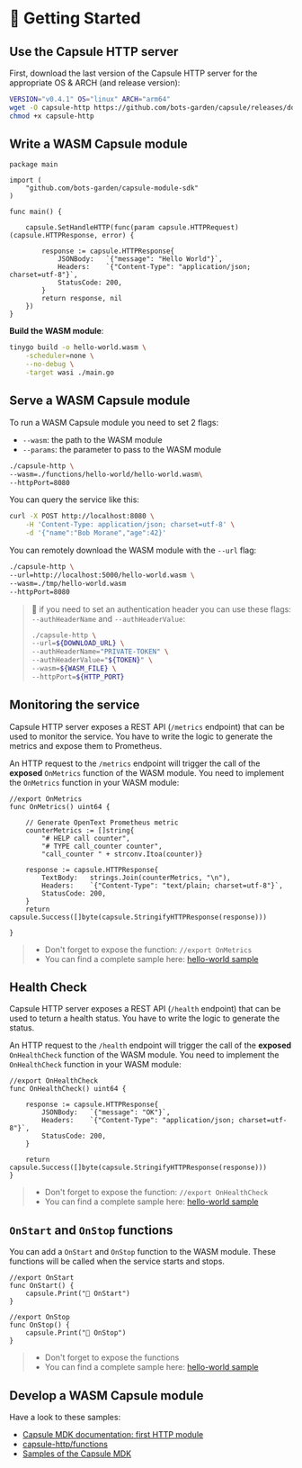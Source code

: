 # 🚀 Getting Started

## Use the Capsule HTTP server

First, download the last version of the Capsule HTTP server for the appropriate OS & ARCH (and release version):

```bash
VERSION="v0.4.1" OS="linux" ARCH="arm64"
wget -O capsule-http https://github.com/bots-garden/capsule/releases/download/${VERSION}/capsule-http-${VERSION}-${OS}-${ARCH}
chmod +x capsule-http
```

## Write a WASM Capsule module

```golang
package main

import (
	"github.com/bots-garden/capsule-module-sdk"
)

func main() {
	
	capsule.SetHandleHTTP(func(param capsule.HTTPRequest) (capsule.HTTPResponse, error) {
		
		response := capsule.HTTPResponse{
			JSONBody:   `{"message": "Hello World"}`,
			Headers:    `{"Content-Type": "application/json; charset=utf-8"}`,
			StatusCode: 200,
		}
		return response, nil
	})
}
```

**Build the WASM module**:

```bash
tinygo build -o hello-world.wasm \
    -scheduler=none \
    --no-debug \
    -target wasi ./main.go 
```

## Serve a WASM Capsule module

To run a WASM Capsule module you need to set 2 flags:

- `--wasm`: the path to the WASM module
- `--params`: the parameter to pass to the WASM module

```bash
./capsule-http \
--wasm=./functions/hello-world/hello-world.wasm\
--httpPort=8080
```

You can query the service like this:
```bash
curl -X POST http://localhost:8080 \
    -H 'Content-Type: application/json; charset=utf-8' \
    -d '{"name":"Bob Morane","age":42}'
```

You can remotely download  the WASM module with the `--url` flag:
```bash
./capsule-http \
--url=http://localhost:5000/hello-world.wasm \
--wasm=./tmp/hello-world.wasm 
--httpPort=8080
```

> 👋 if you need to set an authentication header you can use these flags: `--authHeaderName` and `--authHeaderValue`:
>
> ```bash
> ./capsule-http \
> --url=${DOWNLOAD_URL} \
> --authHeaderName="PRIVATE-TOKEN" \
> --authHeaderValue="${TOKEN}" \
> --wasm=${WASM_FILE} \
> --httpPort=${HTTP_PORT}
> ```

## Monitoring the service

Capsule HTTP server exposes a REST API (`/metrics` endpoint) that can be used to monitor the service. You have to write the logic to generate the metrics and expose them to Prometheus.

An HTTP request to the `/metrics` endpoint will trigger the call of the **exposed** `OnMetrics` function of the WASM module. You need to implement the `OnMetrics` function in your WASM module:

```golang
//export OnMetrics
func OnMetrics() uint64 {

	// Generate OpenText Prometheus metric
	counterMetrics := []string{
		"# HELP call counter",
		"# TYPE call_counter counter",
		"call_counter " + strconv.Itoa(counter)}

	response := capsule.HTTPResponse{
		TextBody:   strings.Join(counterMetrics, "\n"),
		Headers:    `{"Content-Type": "text/plain; charset=utf-8"}`,
		StatusCode: 200,
	}
	return capsule.Success([]byte(capsule.StringifyHTTPResponse(response)))

}
```
> - Don't forget to expose the function: `//export OnMetrics`
> - You can find a complete sample here: [hello-world sample](https://github.com/bots-garden/capsule/blob/main/capsule-http/functions/hello-world/main.go)

## Health Check

Capsule HTTP server exposes a REST API (`/health` endpoint) that can be used to teturn a health status. You have to write the logic to generate the status.

An HTTP request to the `/health` endpoint will trigger the call of the **exposed** `OnHealthCheck` function of the WASM module. You need to implement the `OnHealthCheck` function in your WASM module:

```golang
//export OnHealthCheck
func OnHealthCheck() uint64 {

	response := capsule.HTTPResponse{
		JSONBody:   `{"message": "OK"}`,
		Headers:    `{"Content-Type": "application/json; charset=utf-8"}`,
		StatusCode: 200,
	}

	return capsule.Success([]byte(capsule.StringifyHTTPResponse(response)))
}
```
> - Don't forget to expose the function: `//export OnHealthCheck`
> - You can find a complete sample here: [hello-world sample](https://github.com/bots-garden/capsule/blob/main/capsule-http/functions/hello-world/main.go)

## `OnStart` and `OnStop` functions

You can add a `OnStart` and `OnStop` function to the WASM module. These functions will be called when the service starts and stops.

```golang
//export OnStart
func OnStart() {
	capsule.Print("🚗 OnStart")
}

//export OnStop
func OnStop() {
	capsule.Print("🚙 OnStop")
}
```
> - Don't forget to expose the functions
> - You can find a complete sample here: [hello-world sample](https://github.com/bots-garden/capsule/blob/main/capsule-http/functions/hello-world/main.go)


## Develop a WASM Capsule module

Have a look to these samples:

- [Capsule MDK documentation: first HTTP module](https://bots-garden.github.io/capsule-module-sdk/first-http-module/)
- [capsule-http/functions](https://github.com/bots-garden/capsule/tree/main/capsule-http/functions)
- [Samples of the Capsule MDK](https://github.com/bots-garden/capsule-module-sdk/tree/main/samples)
